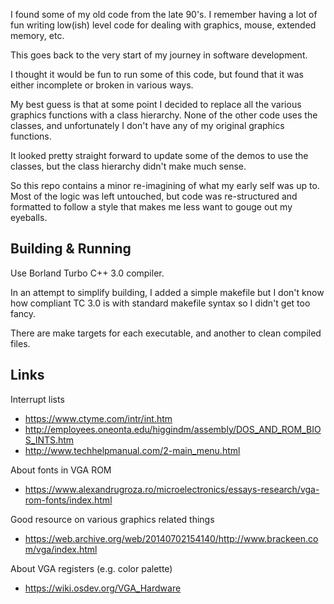 I found some of my old code from the late 90's. I remember having a lot of fun
writing low(ish) level code for dealing with graphics, mouse, extended memory, etc.

This goes back to the very start of my journey in software development.

I thought it would be fun to run some of this code, but found that it was either
incomplete or broken in various ways.

My best guess is that at some point I decided to replace all the various
graphics functions with a class hierarchy. None of the other code uses the
classes, and unfortunately I don't have any of my original graphics functions.

It looked pretty straight forward to update some of the demos to use the classes,
but the class hierarchy didn't make much sense.

So this repo contains a minor re-imagining of what my early self was up to.
Most of the logic was left untouched, but code was re-structured and formatted
to follow a style that makes me less want to gouge out my eyeballs.

## Building & Running

Use Borland Turbo C++ 3.0 compiler.

In an attempt to simplify building, I added a simple makefile but I don't know
how compliant TC 3.0 is with standard makefile syntax so I didn't get too fancy.

There are make targets for each executable, and another to clean compiled files.

## Links

Interrupt lists

* https://www.ctyme.com/intr/int.htm
* http://employees.oneonta.edu/higgindm/assembly/DOS_AND_ROM_BIOS_INTS.htm
* http://www.techhelpmanual.com/2-main_menu.html

About fonts in VGA ROM

* https://www.alexandrugroza.ro/microelectronics/essays-research/vga-rom-fonts/index.html

Good resource on various graphics related things

* https://web.archive.org/web/20140702154140/http://www.brackeen.com/vga/index.html

About VGA registers (e.g. color palette)

* https://wiki.osdev.org/VGA_Hardware